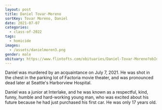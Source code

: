 ```yaml
---
layout: post
title: Daniel Tovar-Moreno
sortKey: Tovar Moreno, Daniel
date: 2021-07-07
categories:
  - class-of-2022
tags:
  - homicide
images:
  - /assets/danielmoren3.png
gender: male
obituary: https://www.flintofts.com/obituaries/Daniel-Tovar-Moreno?obId=21703866
---
```


Daniel was murdered by an acquaintance on July 7, 2021. He was shot in the chest in the parking lot of Factoria movie theater, and was pronounced dead later at Seattle's Harborview Hospital.

Daniel was a junior at Interlake, and he was known as a respectful, kind, funny, humble and hard-working young man, who was excited about his future because he had just purchased his first car. He was only 17 years old.
